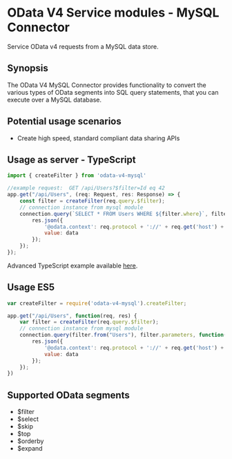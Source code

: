 # OData V4 Service modules - MySQL Connector

Service OData v4 requests from a MySQL data store.

## Synopsis
The OData V4 MySQL Connector provides functionality to convert the various types of OData segments
into SQL query statements, that you can execute over a MySQL database.

## Potential usage scenarios

- Create high speed, standard compliant data sharing APIs

## Usage as server - TypeScript
```javascript
import { createFilter } from 'odata-v4-mysql'

//example request:  GET /api/Users?$filter=Id eq 42
app.get("/api/Users", (req: Request, res: Response) => {
    const filter = createFilter(req.query.$filter);
    // connection instance from mysql module
    connection.query(`SELECT * FROM Users WHERE ${filter.where}`, filter.parameters, function(err, data){
        res.json({
        	'@odata.context': req.protocol + '://' + req.get('host') + '/api/$metadata#Users',
        	value: data
        });
    });
});
```

Advanced TypeScript example available [here](https://raw.githubusercontent.com/jaystack/odata-v4-mysql/master/src/example/sql.ts).

## Usage ES5
```javascript
var createFilter = require('odata-v4-mysql').createFilter;

app.get("/api/Users", function(req, res) {
    var filter = createFilter(req.query.$filter);
    // connection instance from mysql module
    connection.query(filter.from("Users"), filter.parameters, function(err, data){
        res.json({
        	'@odata.context': req.protocol + '://' + req.get('host') + '/api/$metadata#Users',
        	value: data
        });
    });
})
```

## Supported OData segments

* $filter
* $select
* $skip
* $top
* $orderby
* $expand